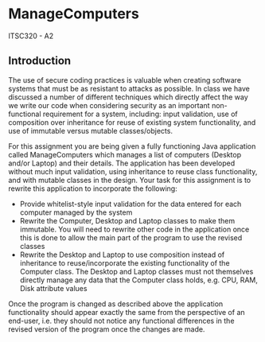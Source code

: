 # ManageComputers

ITSC320 - A2

## Introduction

The use of secure coding practices is valuable when creating software systems that must be as resistant to attacks as possible. In class we have discussed a number of different techniques which directly affect the way we write our code when considering security as an important non-functional requirement for a system, including: input validation, use of composition over inheritance for reuse of existing system functionality, and use of immutable versus mutable classes/objects.

For this assignment you are being given a fully functioning Java application called ManageComputers which manages a list of computers (Desktop and/or Laptop) and their details. The application has been developed without much input validation, using inheritance to reuse class functionality, and with mutable classes in the design. Your task for this assignment is to rewrite this application to incorporate the following:

- Provide whitelist-style input validation for the data entered for each computer managed by the system
- Rewrite the Computer, Desktop and Laptop classes to make them immutable. You will need to rewrite other code in the application once this is done to allow the main part of the program to use the revised classes
- Rewrite the Desktop and Laptop to use composition instead of inheritance to reuse/incorporate the existing functionality of the Computer class. The Desktop and Laptop classes must not themselves directly manage any data that the Computer class holds, e.g. CPU, RAM, Disk attribute values

Once the program is changed as described above the application functionality should appear exactly the same from the perspective of an end-user, i.e. they should not notice any functional differences in the revised version of the program once the changes are made.
